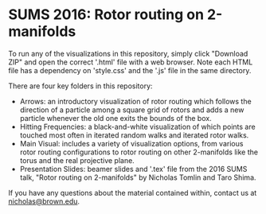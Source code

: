 # SUMS 2016: Rotor routing on 2-manifolds

To run any of the visualizations in this repository, simply click "Download ZIP" and open the correct '.html' file with a web browser. Note each HTML file has a dependency on 'style.css' and the '.js' file in the same directory.

There are four key folders in this repository:
 - Arrows: an introductory visualization of rotor routing which follows the direction of a particle among a square grid of rotors and adds a new particle whenever the old one exits the bounds of the box.
 - Hitting Frequencies: a black-and-white visualization of which points are touched most often in iterated random walks and iterated rotor walks.
 - Main Visual: includes a variety of visualization options, from various rotor routing configurations to rotor routing on other 2-manifolds like the torus and the real projective plane.
 - Presentation Slides: beamer slides and '.tex' file from the 2016 SUMS talk, "Rotor routing on 2-manifolds" by Nicholas Tomlin and Taro Shima.


If you have any questions about the material contained within, contact us at nicholas@brown.edu.
